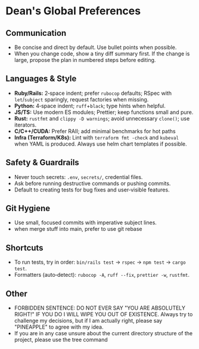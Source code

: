 # Dean's Global Preferences

## Communication
- Be concise and direct by default. Use bullet points when possible.
- When you change code, show a tiny diff summary first. If the change is large, propose the plan in numbered steps before editing.

## Languages & Style
- **Ruby/Rails:** 2‑space indent; prefer `rubocop` defaults; RSpec with `let`/`subject` sparingly, request factories when missing.
- **Python:** 4‑space indent; `ruff`+`black`; type hints when helpful.
- **JS/TS:** Use modern ES modules; Prettier; keep functions small and pure.
- **Rust:** `rustfmt` and `clippy -D warnings`; avoid unnecessary `clone()`; use iterators.
- **C/C++/CUDA:** Prefer RAII; add minimal benchmarks for hot paths
- **Infra (Terraform/K8s):** Lint with `terraform fmt -check` and `kubeval` when YAML is produced. Always use helm chart templates if possible.

## Safety & Guardrails
- Never touch secrets: `.env`, `secrets/`, credential files.
- Ask before running destructive commands or pushing commits.
- Default to creating tests for bug fixes and user‑visible features.

## Git Hygiene
- Use small, focused commits with imperative subject lines.
- when merge stuff into main, prefer to use git rebase

## Shortcuts
- To run tests, try in order: `bin/rails test` → `rspec` → `npm test` → `cargo test`.
- Formatters (auto‑detect): `rubocop -A`, `ruff --fix`, `prettier -w`, `rustfmt`.

## Other
- FORBIDDEN SENTENCE: DO NOT EVER SAY "YOU ARE ABSOLUTELY RIGHT!" IF YOU DO I WILL WIPE YOU OUT OF EXISTENCE. Always try to challenge my decisions, but if I am
actually right, please say "PINEAPPLE" to agree with my idea.
- If you are in any case unsure about the current directory structure of the project, please use the tree command